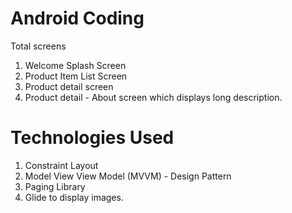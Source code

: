 # Android Coding 
Total screens
1. Welcome Splash Screen
2. Product Item List Screen
3. Product detail screen
4. Product detail - About screen which displays long description.


# Technologies Used
1. Constraint Layout
2. Model View View Model (MVVM) - Design Pattern
3. Paging Library
4. Glide to display images.
